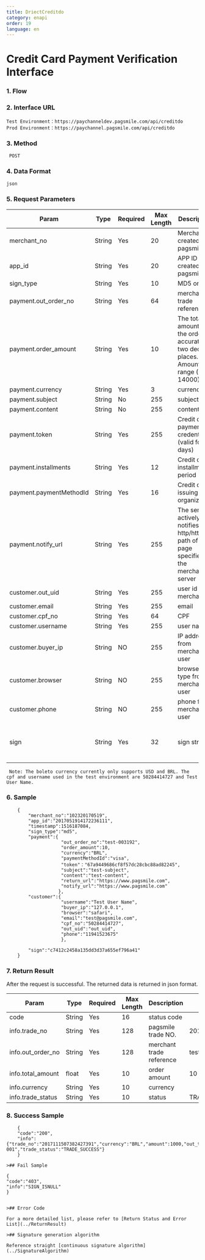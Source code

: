 ```yaml
---
title: DriectCreditdo
category: enapi
order: 19
language: en
---
```


# Credit Card Payment Verification Interface

### 1. Flow

### 2. Interface URL

    Test Environment：https://paychanneldev.pagsmile.com/api/creditdo
    Prod Environment：https://paychannel.pagsmile.com/api/creditdo 
    
### 3. Method

     POST

### 4. Data Format   
  
    json
    
### 5. Request Parameters

Param | Type | Required | Max Length | Description | Sample
---  | ---  | ---      | ---      | ---  | ---
merchant_no | String | Yes | 20 | Merchant ID created by pagsmile | 1024201708140012289
app_id | String | Yes | 20 | APP ID created by pagsmile | 2017051914172236111
sign_type | String | Yes | 10 | MD5 only | MD5
payment.out_order_no | String | Yes | 64 | merchant trade reference |
payment.order_amount | String | Yes | 10 | The total amount of the order, accurate to two decimal places. Amount range (5-14000) BRL| 88.88
payment.currency | String | Yes | 3 | currency | BRL 
payment.subject | String | No | 255 | subject |
payment.content | String | No | 255 | content |
payment.token | String | Yes | 255 | Credit card payment credentials (valid for 7 days) |
payment.installments | String | Yes | 12 | Credit card installment period | 1 no staging, maximum 12 staging
payment.paymentMethodId | String | Yes | 16 | Credit card issuing card organization |
payment.notify_url | String | Yes | 255 | The server actively notifies the http/https path of the page specified in the merchant server | https://www.pagsmile.com
customer.out_uid | String | Yes | 255 | user id from merchant |  
customer.email | String | Yes | 255 | email |  
customer.cpf_no | String | Yes | 64 | CPF | 
customer.username | String | Yes | 255 | user name | 
customer.buyer_ip | String | NO | 255 | IP address from merchant user | 
customer.browser | String | NO | 255 | browser type from merchant user |
customer.phone | String | NO | 255 | phone from merchant user|
sign | String | Yes | 32 | sign string | The signature value calculated by the signature algorithm is detailed in the signature generation algorithm.

     Note: The boleto currency currently only supports USD and BRL. The cpf and username used in the test environment are 50284414727 and Test User Name.
     

### 6. Sample

```
    {
        "merchant_no":"102320170519",
        "app_id":"2017051914172236111",
        "timestamp":1516187084,
        "sign_type":"md5",
        "payment":{
                    "out_order_no":"test-003192",
                    "order_amount":10,
                    "currency":"BRL",
                    "paymentMethodId":"visa",
                    "token"："67a9449686cf8f57dc28cbc88ad82245",
                    "subject":"test-subject",
                    "content":"test-content",
                    "return_url":"https://www.pagsmile.com",
                    "notify_url":"https://www.pagsmile.com"
                   },
        "customer":{
                    "username":"Test User Name",
                    "buyer_ip":"127.0.0.1",
                    "browser":"safari",
                    "email":"test@pagsmile.com",
                    "cpf_no":"50284414727",
                    "out_uid":"out_uid",
                    "phone":"11941523675"
                    },
               
        "sign":"c7412c2458a135dd3d37a655ef796a41"
    }

``` 

### 7. Return Result

  After the request is successful. The returned data is returned in json format.

Param | Type | Required | Max Length | Description | Sample
---  | ---  | ---      | ---      | ---  | ---
code | String | Yes | 16 | status code | 
info.trade_no | String | Yes | 128 | pagsmile trade NO. | 2017042311015505011
info.out_order_no | String | Yes | 128 | merchant trade reference| test-003192
info.total_amount | float | Yes | 10 | order amount | 10
info.currency | String | Yes | 10 | currency | 
info.trade_status | String | Yes | 10 | status | TRADE_SUCCESS

### 8. Success Sample

```
    {
    "code":"200",
    "info":{"trade_no":"2017111507382427391","currency":"BRL","amount":1000,"out_trade_no":"test-001","trade_status":"TRADE_SUCCESS"}
    }

>## Fail Sample

```
    { 
    "code":"403",
    "info":"SIGN_ISNULL"
    }
    
```

>## Error Code

For a more detailed list, please refer to [Return Status and Error List](../ReturnResult)

>## Signature generation algorithm

Reference straight [continuous signature algorithm](../SignatureAlgorithm)

